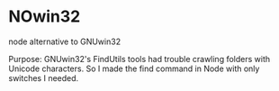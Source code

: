 # NOwin32
node alternative to GNUwin32

Purpose: GNUwin32's FindUtils tools had trouble crawling folders with Unicode characters. So I made the find command in Node with only switches I needed.
